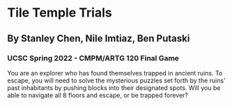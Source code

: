 # Tile Temple Trials

## By Stanley Chen, Nile Imtiaz, Ben Putaski

### UCSC Spring 2022 - CMPM/ARTG 120 Final Game

You are an explorer who has found themselves trapped in ancient ruins. 
To escape, you will need to solve the mysterious puzzles set forth by the ruins' past inhabitants by pushing blocks into their designated spots. 
Will you be able to navigate all 8 floors and escape, or be trapped forever?